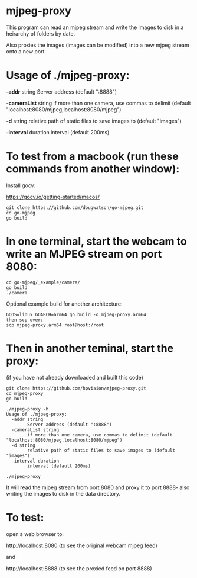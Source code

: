# mjpeg-proxy

This program can read an mjpeg stream and write the images to disk in a heirarchy of folders by date.

Also proxies the images (images can be modified) into a new mjpeg stream onto a new port. 


# Usage of ./mjpeg-proxy:


  **-addr** string
    	Server address (default ":8888")
        
  **-cameraList** string
    	if more than one camera, use commas to delimit (default "localhost:8080/mjpeg,localhost:8080/mjpeg")

  **-d** string
    	relative path of static files to save images to (default "images")

  **-interval** duration
    	interval (default 200ms)


# To test from a macbook (run these commands from another window):


Install gocv:

https://gocv.io/getting-started/macos/

```
git clone https://github.com/dougwatson/go-mjpeg.git
cd go-mjpeg
go build
```

# In one terminal, start the webcam to write an MJPEG stream on port 8080:
```
cd go-mjpeg/_example/camera/
go build
./camera
```

Optional example build for another architecture:
```
GOOS=linux GOARCH=arm64 go build -o mjpeg-proxy.arm64
then scp over:
scp mjpeg-proxy.arm64 root@host:/root
```


# Then in another teminal, start the proxy:

(if you have not already downloaded and built this code)
```
git clone https://github.com/hpvision/mjpeg-proxy.git
cd mjpeg-proxy
go build

./mjpeg-proxy -h
Usage of ./mjpeg-proxy:
  -addr string
    	Server address (default ":8888")
  -cameraList string
    	if more than one camera, use commas to delimit (default "localhost:8080/mjpeg,localhost:8080/mjpeg")
  -d string
    	relative path of static files to save images to (default "images")
  -interval duration
    	interval (default 200ms)

./mjpeg-proxy
```
It will read the mjpeg stream from port 8080 and proxy it to port 8888- also writing the images to disk in the data directory.

# To test:

open a web browser to:

http://localhost:8080 (to see the original webcam mjpeg feed)

and

http://localhost:8888 (to see the proxied feed on port 8888)
